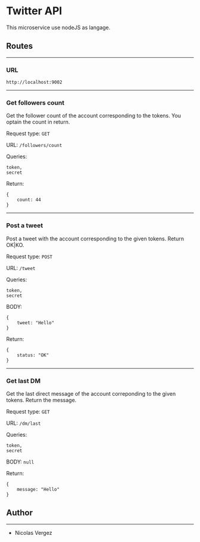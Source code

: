 # Twitter API

This microservice use nodeJS as langage.

## Routes
---
### URL  
`http://localhost:9002`  

---
### Get followers count 

Get the follower count of the account corresponding to the tokens. You optain the count in return.

Request type: `GET`  

URL: `/followers/count`  

Queries: 
```
token,
secret
```

Return:
```
{
    count: 44
}
```
---
### Post a tweet 

Post a tweet with the account corresponding to the given tokens. Return OK|KO.

Request type: `POST`  

URL: `/tweet`

Queries: 
```
token,
secret
```

BODY:
```
{
    tweet: "Hello"
}
```

Return:
```
{
    status: "OK"
}
```

---
### Get last DM

Get the last direct message of the account correponding to the given tokens. Return the message.

Request type: `GET`  

URL: `/dm/last`  

Queries: 
```
token,
secret
```

BODY: `null` 

Return:
```
{
    message: "Hello"
}
```

## Author
---
- Nicolas Vergez

